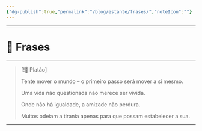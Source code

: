 ```yaml
---
{"dg-publish":true,"permalink":"/blog/estante/frases/","noteIcon":""}
---
```


---

# 💬 Frases

---

> [!📜 Platão]
> 
> Tente mover o mundo – o primeiro passo será mover a si mesmo.
> 
> Uma vida não questionada não merece ser vivida. 
> 
> Onde não há igualdade, a amizade não perdura.
> 
> Muitos odeiam a tirania apenas para que possam estabelecer a sua.

---

